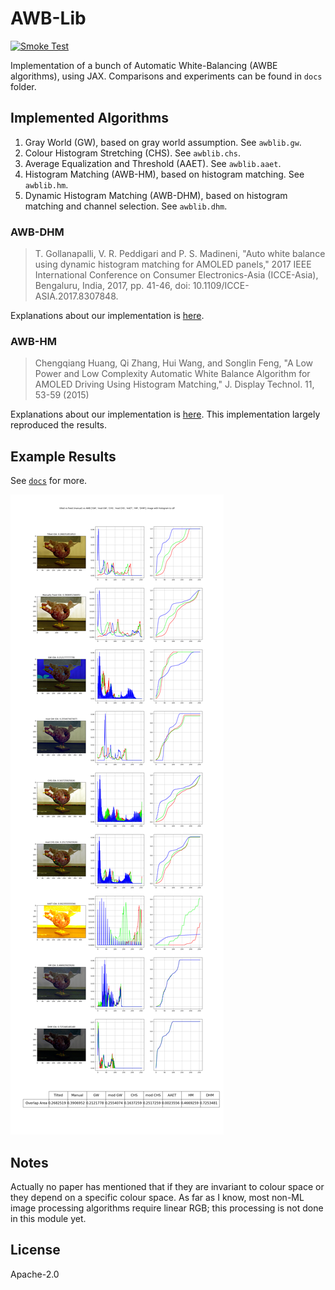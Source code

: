 # AWB-Lib

[![Smoke Test](https://github.com/JoeyTeng/AWB-Lib/actions/workflows/smoke_test.yml/badge.svg)](https://github.com/JoeyTeng/AWB-Lib/actions/workflows/smoke_test.yml)

Implementation of a bunch of Automatic White-Balancing (AWBE algorithms), using JAX. Comparisons and experiments can be found in `docs` folder.

## Implemented Algorithms

1. Gray World (GW), based on gray world assumption. See `awblib.gw`.
2. Colour Histogram Stretching (CHS). See `awblib.chs`.
3. Average Equalization and Threshold (AAET). See `awblib.aaet`.
4. Histogram Matching (AWB-HM), based on histogram matching. See `awblib.hm`.
5. Dynamic Histogram Matching (AWB-DHM), based on histogram matching and channel selection. See `awblib.dhm`.

### AWB-DHM

> T. Gollanapalli, V. R. Peddigari and P. S. Madineni, "Auto white balance using dynamic histogram matching for AMOLED panels," 2017 IEEE International Conference on Consumer Electronics-Asia (ICCE-Asia), Bengaluru, India, 2017, pp. 41-46, doi: 10.1109/ICCE-ASIA.2017.8307848.

Explanations about our implementation is [here](docs/dhm/README.md).

### AWB-HM

> Chengqiang Huang, Qi Zhang, Hui Wang, and Songlin Feng, "A Low Power and Low Complexity Automatic White Balance Algorithm for AMOLED Driving Using Histogram Matching," J. Display Technol. 11, 53-59 (2015)

Explanations about our implementation is [here](docs/hm/README.md). This implementation largely reproduced the results.

## Example Results

See [`docs`](docs/README.md) for more.

![Report](docs/assets/report.png)

## Notes

Actually no paper has mentioned that if they are invariant to colour space or they depend on a  specific colour space. As far as I know, most non-ML image processing algorithms require linear RGB; this processing is not done in this module yet.

## License

Apache-2.0

